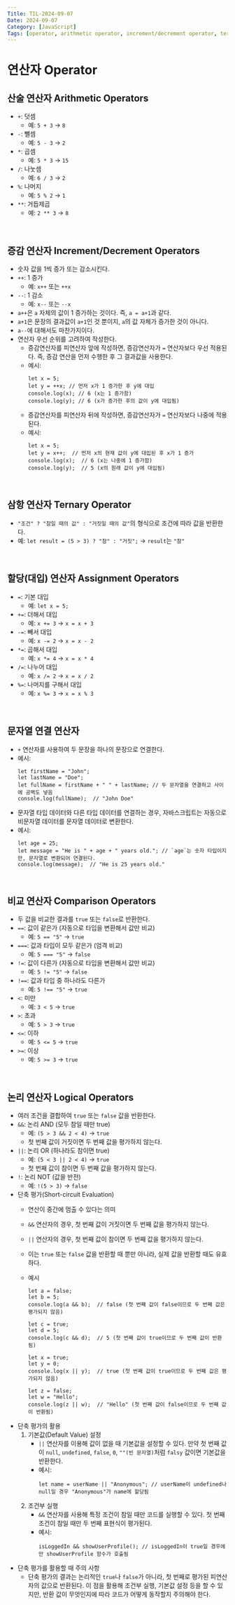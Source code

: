 ```yaml
---
Title: TIL-2024-09-07
Date: 2024-09-07
Category: [JavaScript]
Tags: [operator, arithmetic operator, increment/decrement operator, ternary operator, assignment operator, comparison operator, logical operator, short-circuit evaluation]
---
```

# 연산자 Operator

## 산술 연산자 Arithmetic Operators
- `+`: 덧셈
    - 예: `5 + 3` → `8`
- `-`: 뺄셈
    - 예: `5 - 3` → `2`
- `*`: 곱셈
    - 예: `5 * 3` → `15`
- `/`: 나눗셈
    - 예: `6 / 3` → `2`
- `%`: 나머지
    - 예: `5 % 2` → `1`
- `**`: 거듭제곱
    - 예: `2 ** 3` → `8`

<br>

## 증감 연산자 Increment/Decrement Operators
- 숫자 값을 1씩 증가 또는 감소시킨다.
- `++`: 1 증가
    - 예: `x++` 또는 `++x`
- `--`: 1 감소
    - 예: `x--` 또는 `--x`
- `a++`은 `a` 자체의 값이 1 증가하는 것이다. 즉, `a = a+1`과 같다.
- `a+1`은 문장의 결과값이 `a+1`인 것 뿐이지, `a`의 값 자체가 증가한 것이 아니다.
- `a--`에 대해서도 마찬가지이다.
- 연산자 우선 순위를 고려하여 작성한다.
    - 증감연산자를 피연산자 앞에 작성하면, 증감연산자가 `=` 연산자보다 우선 적용된다. 즉, 증감 연산을 먼저 수행한 후 그 결과값을 사용한다.
    - 예시:
        ```
        let x = 5;
        let y = ++x; // 먼저 x가 1 증가한 후 y에 대입
        console.log(x); // 6 (x는 1 증가함)
        console.log(y); // 6 (x가 증가한 후의 값이 y에 대입됨)
        ```
    - 증감연산자를 피연산자 뒤에 작성하면, 증감연산자가 `=` 연산자보다 나중에 적용된다.
    - 예시:
        ```
        let x = 5;
        let y = x++;  // 먼저 x의 현재 값이 y에 대입된 후 x가 1 증가
        console.log(x);  // 6 (x는 나중에 1 증가함)
        console.log(y);  // 5 (x의 원래 값이 y에 대입됨)
        ```

<br>

## 삼항 연산자 Ternary Operator
- `"조건" ? "참일 때의 값" : "거짓일 때의 값"`의 형식으로 조건에 따라 값을 반환한다.
- 예: `let result = (5 > 3) ? "참" : "거짓";` → `result`는 `"참"`

<br>

## 할당(대입) 연산자 Assignment Operators
- `=`: 기본 대입
    - 예: `let x = 5;`
- `+=`: 더해서 대입
    - 예: `x += 3` → `x = x + 3`
- `-=`: 빼서 대입
    - 예: `x -= 2` → `x = x - 2`
- `*=`: 곱해서 대입
    - 예: `x *= 4` → `x = x * 4`
- `/=`: 나누어 대입
    - 예: `x /= 2` → `x = x / 2`
- `%=`: 나머지를 구해서 대입
    - 예: `x %= 3` → `x = x % 3`

<br>

## 문자열 연결 연산자
- `+` 연산자를 사용하여 두 문장을 하나의 문장으로 연결한다.
- 예시:
    ```
    let firstName = "John";
    let lastName = "Doe";
    let fullName = firstName + " " + lastName; // 두 문자열을 연결하고 사이에 공백도 넣음
    console.log(fullName);  // "John Doe"
    ```
- 문자열 타입 데이터와 다른 타입 데이터를 연결하는 경우, 자바스크립트는 자동으로 비문자열 데이터를 문자열 데이터로 변환한다.
- 예시:
    ```
    let age = 25;
    let message = "He is " + age + " years old."; // `age`는 숫자 타입이지만, 문자열로 변환되어 연결된다.
    console.log(message);  // "He is 25 years old."
    ```

<br>

## 비교 연산자 Comparison Operators
- 두 값을 비교한 결과를 `true` 또는 `false`로 반환한다.
- `==`: 값이 같은가 (자동으로 타입을 변환해서 값만 비교)
    - 예: `5 == "5"` → `true`
- `===`: 값과 타입이 모두 같은가 (엄격 비교)
    - 예: `5 === "5"` → `false`
- `!=`: 값이 다른가 (자동으로 타입을 변환해서 값만 비교)
    - 예: `5 != "5"` → `false`
- `!==`: 값과 타입 중 하나라도 다른가
    - 예: `5 !== "5"` → `true`
- `<`: 미만
    - 예: `3 < 5` → `true`
- `>`: 초과
    - 예: `5 > 3` → `true`
- `<=`: 이하
    - 예: `5 <= 5` → `true`
- `>=`: 이상
    - 예: `5 >= 3` → `true`

<br>

## 논리 연산자 Logical Operators
- 여러 조건을 결합하여 `true` 또는 `false` 값을 반환한다.
- `&&`: 논리 AND (모두 참일 때만 true)
    - 예: `(5 > 3 && 2 < 4)` → `true`
    - 첫 번째 값이 거짓이면 두 번째 값을 평가하지 않는다.
- `||`: 논리 OR (하나라도 참이면 true)
    - 예: `(5 < 3 || 2 < 4)` → `true`
    - 첫 번째 값이 참이면 두 번째 값을 평가하지 않는다.
- `!`: 논리 NOT (값을 반전)
    - 예: `!(5 > 3)` → `false`
- 단축 평가(Short-circuit Evaluation)
    - 연산이 중간에 멈출 수 있다는 의미
    - `&&` 연산자의 경우, 첫 번째 값이 거짓이면 두 번째 값을 평가하지 않는다.
    - `||` 연산자의 경우, 첫 번째 값이 참이면 두 번째 값을 평가하지 않는다.
    - 이는 `true` 또는 `false` 값을 반환할 때 뿐만 아니라, 실제 값을 반환할 때도 유효하다.
    - 예시
        ```
        let a = false;
        let b = 5;
        console.log(a && b);  // false (첫 번째 값이 false이므로 두 번째 값은 평가되지 않음)

        let c = true;
        let d = 5;
        console.log(c && d);  // 5 (첫 번째 값이 true이므로 두 번째 값이 반환됨)
        ```

        ```
        let x = true;
        let y = 0;
        console.log(x || y);  // true (첫 번째 값이 true이므로 두 번째 값은 평가되지 않음)

        let z = false;
        let w = "Hello";
        console.log(z || w);  // "Hello" (첫 번째 값이 false이므로 두 번째 값이 반환됨)
        ```
- 단축 평가의 활용
    1. 기본값(Default Value) 설정
        - `||` 연산자를 이용해 값이 없을 때 기본값을 설정할 수 있다. 만약 첫 번째 값이 `null`, `undefined`, `false`, `0`, `""(빈 문자열)`처럼 `falsy` 값이면 기본값을 반환한다.
        - 예시:
            ```
            let name = userName || "Anonymous"; // userName이 undefined나 null일 경우 "Anonymous"가 name에 할당됨
            ```
    2. 조건부 실행
        - `&&` 연산자를 사용해 특정 조건이 참일 때만 코드를 실행할 수 있다. 첫 번째 조건이 참일 때만 두 번째 표현식이 평가된다.
        - 예시:
            ```
            isLoggedIn && showUserProfile(); // isLoggedIn이 true일 경우에만 showUserProfile 함수가 호출됨
            ```
- 단축 평가를 활용할 때 주의 사항
    - 단축 평가의 결과는 논리적인 `true`나 `false`가 아니라, 첫 번째로 평가된 피연산자의 값으로 반환된다. 이 점을 활용해 조건부 실행, 기본값 설정 등을 할 수 있지만, 반환 값이 무엇인지에 따라 코드가 어떻게 동작할지 주의해야 한다.